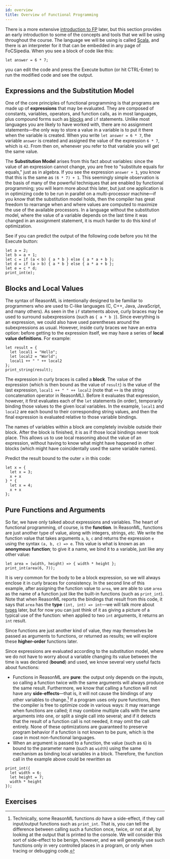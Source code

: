 ```yaml
---
id: overview
title: Overview of Functional Programming
---
```


There is a more extensive [introduction to FP](intro.md) later, but this section provides an early introduction to some of the concepts and tools that we will be using throughout the course.
The language we will be using is called [Scala](../scala.md), and there is an interpreter for it that can be embedded in any page of FoCSipedia.
When you see a block of code like this:
```reason edit
let answer = 6 * 7;
```
you can edit the code and press the Execute button (or hit CTRL-Enter) to run the modified code and see the output.

## Expressions and the Substitution Model

One of the core principles of functional programming is that programs are made up of **expressions** that may be evaluated.
They are composed of constants, variables, operators, and function calls, as in most languages, plus compound forms such as [blocks](#blocks-and-local-values) and `if` statements.
Unlike most languages you are likely to have worked with, there are no assignment statements&mdash;the only way to store a value in a variable is to put it there when the variable is created.
When you write `let answer = 6 * 7`, the variable `answer` is created and assigned the value of the expression `6 * 7`, which is `42`.
From then on, whenever you refer to that variable you will get the same value.

The **Substitution Model** arises from this fact about variables: since the value of an expression cannot change, you are free to "substitute equals for equals," just as in algebra.
If you see the expression `answer + 1`, you know that this is the same as `(6 * 7) + 1`.
This seemingly simple observation is the basis of many of the powerful techniques that are enabled by functional programming; you will learn more about this later, but just one application is in optimizing code to be run in parallel on a multi-processor machine&mdash;if you know that the substitution model holds, then the compiler has great freedom to rearrange when and where values are computed to maximize the use of the available processors.
In a language without the substitution model, where the value of a variable depends on the last time it was changed in an assignment statement, it is much harder to do this kind of optimization.

See if you can predict the output of the following code before you hit the Execute button:
```reason edit noexec
let a = 2;
let b = a + 1;
let c = if (a < b) { a * b } else { a * a + b };
let d = if (a > b) { a * b } else { a * a + b };
let e = c * d;
print_int(e);
```

## Blocks and Local Values

The syntax of ReasonML is intentionally designed to be familiar to programmers who are used to C-like languages (C, C++, Java, JavaScript, and many others).
As seen in the `if` statements above, curly braces may be used to surround subexpressions (such as `{ a * b }`).
Since everything is an expression, we could also have used parentheses around the subexpressions as usual.
However, inside curly braces we have an extra option: before getting to the expression itself, we may have a series of **local value definitions**.
For example:
```reason edit
let result = {
  let local1 = "Hello";
  let local2 = "World";
  local1 ++ " " ++ local2
};
print_string(result);
```
The expression in curly braces is called a **block**.
The value of the expression (which is then bound as the value of `result`) is the value of the last expression, `local1 ++ " " ++ local2` (note that `++` is the string concatenation operator in ReasonML).
Before it evaluates that expression, however, it first evaluates each of the `let` statements (in order), temporarily binding those values to the given local variables.
In the example, `local1` and `local2` are each bound to their corresponding string values, and then the final expression is evaluated relative to those variable bindings.

The names of variables within a block are completely invisible outside their block.
After the block is finished, it is as if those local bindings never took place.
This allows us to use local reasoning about the value of an expression, without having to know what might have happened in other blocks (which might have coincidentally used the same variable names).

Predict the result bound to the outer `x` in this code:
```reason edit noexec
let x = {
  let x = 3;
  x + x
} * {
  let x = 4;
  x + x
};
```

## Pure Functions and Arguments

So far, we have only talked about expressions and variables.
The heart of functional programming, of course, is the **function**.
In ReasonML, functions are just another type of value, along with integers, strings, _etc._
We write the function value that takes arguments `a`, `b`, `c` and returns the expression `e` using the syntax `(a, b, c) => e`.
This value is what is known as an **anonymous function**; to give it a name, we bind it to a variable, just like any other value:
```reason edit
let area = (width, height) => { width * height };
print_int(area(6, 7));
```
It is very common for the body to be a block expression, so we will always enclose it in curly braces for consistency.
In the second line of this example, after assigning the function value to `area`, we are able to use `area` as the name of a function just like the built-in functions (such as `print_int`).
Note that when ReasonML reports the bindings that result from this code, it says that `area` has the **type** `(int, int) => int`&mdash;we will talk more about [types](types.md) later, but for now you can just think of it as giving a picture of a typical use of the function: when applied to two `int` arguments, it returns an `int` result.

Since functions are just another kind of value, they may themselves be passed as arguments to functions, or returned as results; we will explore these **higher-order** functions later.

Since expressions are evaluated according to the substitution model, where we do not have to worry about a variable changing its value between the time is was declared (**bound**) and used, we know several very useful facts about functions:
* Functions in ReasonML are **pure**: the output only depends on the inputs, so calling a function twice with the same arguments will always produce the same result.
Furthermore, we know that calling a function will not have any **side-effects**&mdash;that is, it will not cause the bindings of any other variables to change.[^1]
If a program uses only pure functions, then the compiler is free to optimize code in various ways: it may rearrange when functions are called; it may combine multiple calls with the same arguments into one, or split a single call into several; and if it detects that the result of a function call is not needed, it may omit the call entirely.
None of these optimizations are guaranteed to preserve program behavior if a function is not known to be pure, which is the case in most non-functional languages.
* When an argument is passed to a function, the value (such as `6`) is bound to the parameter name (such as `width`) using the same mechanism as binding local variables in a block.
Therefore, the function call in the example above could be rewritten as
```reason edit
print_int({
  let width = 6;
  let height = 7;
  width * height
});
```

[^1]: Technically, some ReasonML functions _do_ have a side-effect, if they call input/output functions such as `print_int`.
That is, you can tell the difference between calling such a function once, twice, or not at all, by looking at the output that is printed to the console.
We will consider this sort of side-effect to be benign, however, and we will generally use such functions only in very controlled places in a program, or only when tracing or debugging code.

## Exercises